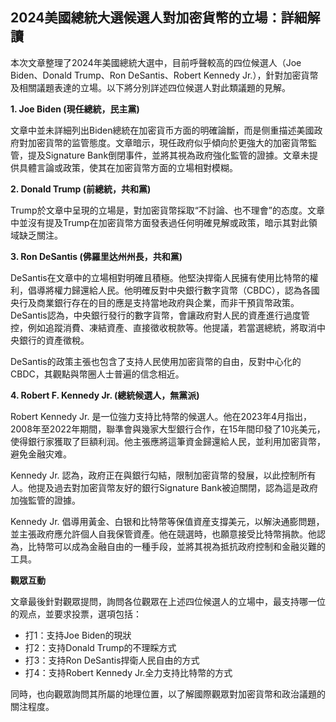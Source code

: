 ## 2024美國總統大選候選人對加密貨幣的立場：詳細解讀

本次文章整理了2024年美國總統大選中，目前呼聲較高的四位候選人（Joe Biden、Donald Trump、Ron DeSantis、Robert Kennedy Jr.），針對加密貨幣及相關議題表達的立場。以下將分別詳述四位候選人對此類議題的見解。

**1. Joe Biden (現任總統，民主黨)**

文章中並未詳細列出Biden總統在加密貨币方面的明確論斷，而是侧重描述美國政府對加密貨幣的监管態度。文章暗示，現任政府似乎傾向於更強大的加密貨幣監管，提及Signature Bank倒閉事件，並將其視為政府強化監管的證據。文章未提供具體言論或政策，使其在加密貨幣方面的立場相對模糊。

**2. Donald Trump (前總統，共和黨)**

Trump於文章中呈現的立場是，對加密貨幣採取“不討論、也不理會”的态度。文章中並沒有提及Trump在加密貨幣方面發表過任何明確見解或政策，暗示其對此領域缺乏關注。

**3. Ron DeSantis (佛羅里达州州長，共和黨)**

DeSantis在文章中的立場相對明確且積極。他堅決捍衛人民擁有使用比特幣的權利，倡導將權力歸還給人民。他明確反對中央銀行數字貨幣（CBDC），認為各國央行及商業銀行存在的目的應是支持當地政府與企業，而非干預貨幣政策。DeSantis認為，中央銀行發行的數字貨幣，會讓政府對人民的資產進行過度管控，例如追蹤消費、凍結資產、直接徵收稅款等。他提議，若當選總統，將取消中央銀行的資產徵稅。

DeSantis的政策主張也包含了支持人民使用加密貨幣的自由，反對中心化的CBDC，其觀點與幣圈人士普遍的信念相近。

**4. Robert F. Kennedy Jr. (總統候選人，無黨派)**

Robert Kennedy Jr. 是一位強力支持比特幣的候選人。他在2023年4月指出，2008年至2022年期間，聯準會與幾家大型銀行合作，在15年間印發了10兆美元，使得銀行家獲取了巨額利润。他主張應將這筆資金歸還給人民，並利用加密貨幣，避免金融灾难。

Kennedy Jr. 認為，政府正在與銀行勾結，限制加密貨幣的發展，以此控制所有人。他提及過去對加密貨幣友好的銀行Signature Bank被迫關閉，認為這是政府加強監管的證據。

Kennedy Jr. 倡導用黃金、白银和比特幣等保值資産支撐美元，以解決通膨問題，並主張政府應允許個人自我保管資產。他在競選時，也願意接受比特幣捐款。他認為，比特幣可以成為金融自由的一種手段，並將其視為抵抗政府控制和金融災難的工具。

**觀眾互動**

文章最後針對觀眾提問，詢問各位觀眾在上述四位候選人的立場中，最支持哪一位的观点，並要求投票，選項包括：

* 打1：支持Joe Biden的現狀
* 打2：支持Donald Trump的不理睬方式
* 打3：支持Ron DeSantis捍衛人民自由的方式
* 打4：支持Robert Kennedy Jr.全力支持比特幣的方式

同時，也向觀眾詢問其所屬的地理位置，以了解國際觀眾對加密貨幣和政治議題的關注程度。